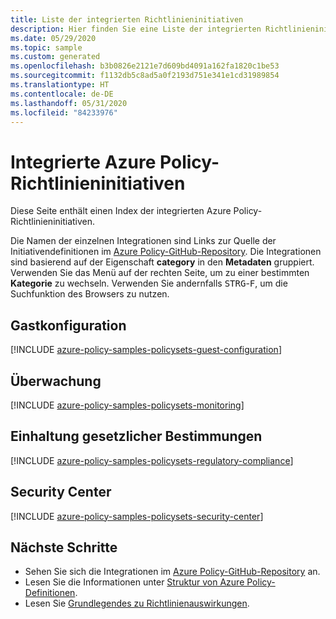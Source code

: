 ```yaml
---
title: Liste der integrierten Richtlinieninitiativen
description: Hier finden Sie eine Liste der integrierten Richtlinieninitiativen für Azure Policy. Zu den Kategorien zählen Einhaltung gesetzlicher Bestimmungen, Gastkonfiguration und vieles mehr.
ms.date: 05/29/2020
ms.topic: sample
ms.custom: generated
ms.openlocfilehash: b3b0826e2121e7d609bd4091a162fa1820c1be53
ms.sourcegitcommit: f1132db5c8ad5a0f2193d751e341e1cd31989854
ms.translationtype: HT
ms.contentlocale: de-DE
ms.lasthandoff: 05/31/2020
ms.locfileid: "84233976"
---
```

# <a name="azure-policy-built-in-initiative-definitions"></a>Integrierte Azure Policy-Richtlinieninitiativen

Diese Seite enthält einen Index der integrierten Azure Policy-Richtlinieninitiativen.

Die Namen der einzelnen Integrationen sind Links zur Quelle der Initiativendefinitionen im [Azure Policy-GitHub-Repository](https://github.com/Azure/azure-policy). Die Integrationen sind basierend auf der Eigenschaft **category** in den **Metadaten** gruppiert. Verwenden Sie das Menü auf der rechten Seite, um zu einer bestimmten **Kategorie** zu wechseln. Verwenden Sie andernfalls <kbd>STRG</kbd>-<kbd>F</kbd>, um die Suchfunktion des Browsers zu nutzen.

## <a name="guest-configuration"></a>Gastkonfiguration

[!INCLUDE [azure-policy-samples-policysets-guest-configuration](../../../../includes/policy/samples/bycat/policysets-guest-configuration.md)]

## <a name="monitoring"></a>Überwachung

[!INCLUDE [azure-policy-samples-policysets-monitoring](../../../../includes/policy/samples/bycat/policysets-monitoring.md)]

## <a name="regulatory-compliance"></a>Einhaltung gesetzlicher Bestimmungen

[!INCLUDE [azure-policy-samples-policysets-regulatory-compliance](../../../../includes/policy/samples/bycat/policysets-regulatory-compliance.md)]

## <a name="security-center"></a>Security Center

[!INCLUDE [azure-policy-samples-policysets-security-center](../../../../includes/policy/samples/bycat/policysets-security-center.md)]

## <a name="next-steps"></a>Nächste Schritte

- Sehen Sie sich die Integrationen im [Azure Policy-GitHub-Repository](https://github.com/Azure/azure-policy) an.
- Lesen Sie die Informationen unter [Struktur von Azure Policy-Definitionen](../concepts/definition-structure.md).
- Lesen Sie [Grundlegendes zu Richtlinienauswirkungen](../concepts/effects.md).
